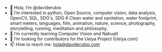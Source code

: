 - 👋 Hola, I’m @daviderubio
- 👀 I’m interested in python, Open Source, computer vision, data analysis, OpenCV, SQL, SDG's, SDG 6 Clean water and sanitation, water footprint, smart meters, languages, film, animation, nature, science, photography, storytelling, running, meditation and philosophy.
- 🌱 I’m currently learning Computer Vision and Nahuatl
- 👀 I’m looking for contributors for the Ueiya Project (Ueiya.com)
- 📫 How to reach me: hola@daviderubio.com

<!---
daviderubio/daviderubio is a ✨ special ✨ repository because its `README.md` (this file) appears on your GitHub profile.
You can click the Preview link to take a look at your changes.
--->
